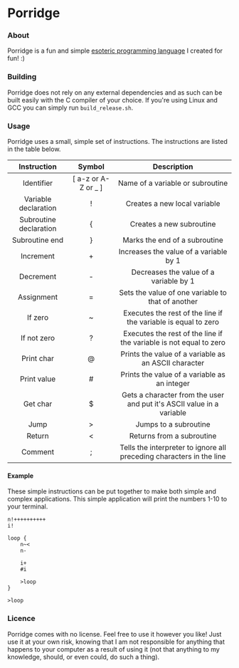 # Porridge
### About

Porridge is a fun and simple [esoteric programming language](https://esolangs.org/wiki/Esoteric_programming_language) I created for fun! :)

### Building

Porridge does not rely on any external dependencies and as such can be built easily with the C compiler of your choice.
If you're using Linux and GCC you can simply run `build_release.sh`.

### Usage

Porridge uses a small, simple set of instructions. The instructions are listed in the table below.

| Instruction | Symbol | Description |
| :---------: | :----: | :---------: |
| Identifier | [ a-z or A-Z or _ ] | Name of a variable or subroutine |
| Variable declaration | ! | Creates a new local variable |
| Subroutine declaration | { | Creates a new subroutine |
| Subroutine end | } | Marks the end of a subroutine |
| Increment | + | Increases the value of a variable by 1 |
| Decrement | - | Decreases the value of a variable by 1 |
| Assignment | = | Sets the value of one variable to that of another |
| If zero | ~ | Executes the rest of the line if the variable is equal to zero |
| If not zero | ? | Executes the rest of the line if the variable is not equal to zero |
| Print char | @ | Prints the value of a variable as an ASCII character |
| Print value | # | Prints the value of a variable as an integer |
| Get char | $ | Gets a character from the user and put it's ASCII value in a variable |
| Jump | > | Jumps to a subroutine |
| Return | < | Returns from a subroutine |
| Comment | ; | Tells the interpreter to ignore all preceding characters in the line |

#### Example

These simple instructions can be put together to make both simple and complex applications. This simple application will print the numbers 1-10 to your terminal.

```
n!++++++++++
i!

loop {
    n~<
    n-

    i+
    #i

    >loop
}

>loop
```

### Licence

Porridge comes with no license. Feel free to use it however you like! Just use it at your own risk, knowing that I am not responsible for anything that happens to your computer as a result of using it (not that anything to my knowledge, should, or even could, do such a thing).
